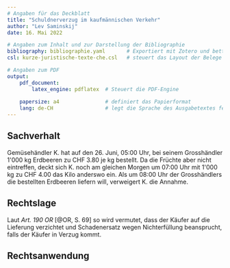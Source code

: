 ```yaml
---
# Angaben für das Deckblatt
title: "Schuldnerverzug im kaufmännischen Verkehr"
author: "Lev Saminskij"
date: 16. Mai 2022

# Angaben zum Inhalt und zur Darstellung der Bibliographie
bibliography: bibliographie.yaml       # Exportiert mit Zotero und betterbibtex
csl: kurze-juristische-texte-che.csl   # steuert das Layout der Belege

# Angaben zum PDF
output: 
    pdf_document:
        latex_engine: pdflatex  # Steuert die PDF-Engine
  
    papersize: a4               # definiert das Papierformat
    lang: de-CH                 # legt die Sprache des Ausgabetextes fest
---
```


## Sachverhalt

Gemüsehändler K. hat auf den 26. Juni, 05:00 Uhr, bei seinem
Grosshändler 1'000 kg Erdbeeren zu CHF 3.80 je kg bestellt. Da die
Früchte aber nicht eintreffen, deckt sich K. noch am gleichen Morgen
um 07:00 Uhr mit 1'000 kg zu CHF 4.00 das Kilo anderswo ein. Als um
08:00 Uhr der Grosshändlers die bestellten Erdbeeren liefern will,
ver­weigert K. die Annahme.

## Rechtslage

Laut *Art. 190 OR* [@OR, S. 69] so wird vermutet, dass der Käufer
auf die Lieferung verzichtet und Schadenersatz wegen Nichterfüllung beansprucht,
falls der Käufer in Verzug kommt.

## Rechtsanwendung

